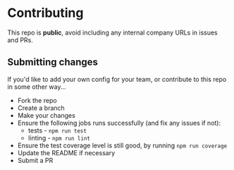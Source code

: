 # Contributing

This repo is **public**, avoid including any internal company URLs in issues and PRs.

## Submitting changes

If you'd like to add your own config for your team, or contribute to this repo in some other way...
* Fork the repo
* Create a branch
* Make your changes
* Ensure the following jobs runs successfully (and fix any issues if not):
  * tests - `npm run test`
  * linting - `npm run lint`
* Ensure the test coverage level is still good, by running `npm run coverage`
* Update the README if necessary
* Submit a PR
